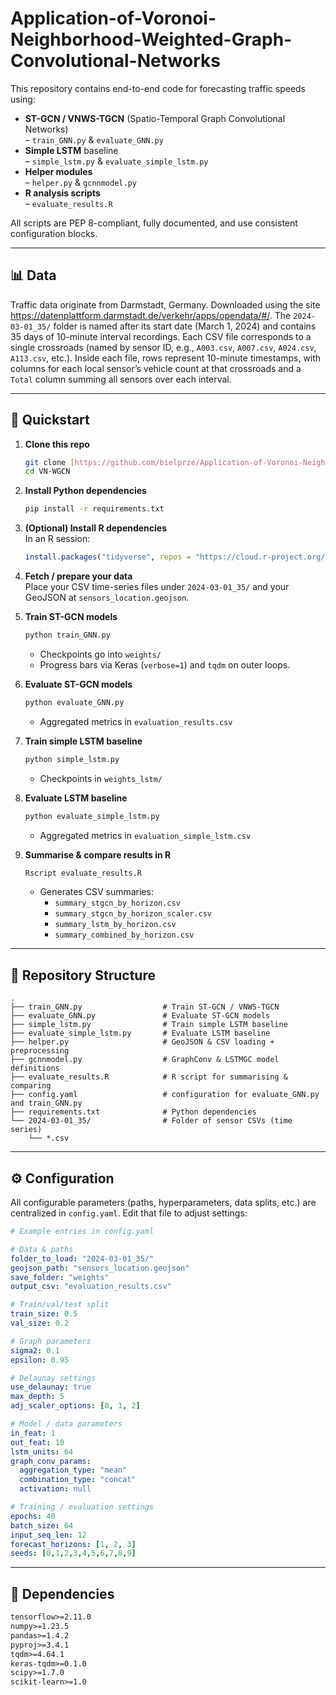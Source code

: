 # Application-of-Voronoi-Neighborhood-Weighted-Graph-Convolutional-Networks

This repository contains end-to-end code for forecasting traffic speeds using:

- **ST-GCN / VNWS-TGCN** (Spatio-Temporal Graph Convolutional Networks)  
  – `train_GNN.py` & `evaluate_GNN.py`  
- **Simple LSTM** baseline  
  – `simple_lstm.py` & `evaluate_simple_lstm.py`  
- **Helper modules**  
  – `helper.py` & `gcnnmodel.py`  
- **R analysis scripts**  
  – `evaluate_results.R`  

All scripts are PEP 8-compliant, fully documented, and use consistent configuration blocks.

---

## 📊 Data

Traffic data originate from Darmstadt, Germany. Downloaded using the site https://datenplattform.darmstadt.de/verkehr/apps/opendata/#/. The `2024-03-01_35/` folder is named after its start date (March 1, 2024) and contains 35 days of 10-minute interval recordings. Each CSV file corresponds to a single crossroads (named by sensor ID, e.g., `A003.csv`, `A007.csv`, `A024.csv`, `A113.csv`, etc.). Inside each file, rows represent 10-minute timestamps, with columns for each local sensor’s vehicle count at that crossroads and a `Total` column summing all sensors over each interval.

---

## 🚀 Quickstart

1. **Clone this repo**  
   ```bash
   git clone [https://github.com/bielprze/Application-of-Voronoi-Neighborhood-Weighted-Graph-Convolutional-Networks.git](https://github.com/bielprze/VN-WGCN.git)
   cd VN-WGCN
   ```

2. **Install Python dependencies**  
   ```bash
   pip install -r requirements.txt
   ```

3. **(Optional) Install R dependencies**  
   In an R session:
   ```r
   install.packages("tidyverse", repos = "https://cloud.r-project.org/")
   ```

4. **Fetch / prepare your data**  
   Place your CSV time-series files under `2024-03-01_35/` and your GeoJSON at `sensors_location.geojson`.

5. **Train ST-GCN models**  
   ```bash
   python train_GNN.py
   ```
   - Checkpoints go into `weights/`  
   - Progress bars via Keras (`verbose=1`) and `tqdm` on outer loops.

6. **Evaluate ST-GCN models**  
   ```bash
   python evaluate_GNN.py
   ```
   - Aggregated metrics in `evaluation_results.csv`

7. **Train simple LSTM baseline**  
   ```bash
   python simple_lstm.py
   ```
   - Checkpoints in `weights_lstm/`

8. **Evaluate LSTM baseline**  
   ```bash
   python evaluate_simple_lstm.py
   ```
   - Aggregated metrics in `evaluation_simple_lstm.csv`

9. **Summarise & compare results in R**  
   ```bash
   Rscript evaluate_results.R
   ```
   - Generates CSV summaries:
     - `summary_stgcn_by_horizon.csv`  
     - `summary_stgcn_by_horizon_scaler.csv`  
     - `summary_lstm_by_horizon.csv`  
     - `summary_combined_by_horizon.csv`

---

## 📁 Repository Structure

```
.
├── train_GNN.py                  # Train ST-GCN / VNWS-TGCN
├── evaluate_GNN.py               # Evaluate ST-GCN models
├── simple_lstm.py                # Train simple LSTM baseline
├── evaluate_simple_lstm.py       # Evaluate LSTM baseline
├── helper.py                     # GeoJSON & CSV loading + preprocessing
├── gcnnmodel.py                  # GraphConv & LSTMGC model definitions
├── evaluate_results.R            # R script for summarising & comparing
├── config.yaml                   # configuration for evaluate_GNN.py and train_GNN.py
├── requirements.txt              # Python dependencies
└── 2024-03-01_35/                # Folder of sensor CSVs (time series)
    └── *.csv
```

---

## ⚙️ Configuration

All configurable parameters (paths, hyperparameters, data splits, etc.) are centralized in `config.yaml`. Edit that file to adjust settings:

```yaml
# Example entries in config.yaml

# Data & paths
folder_to_load: "2024-03-01_35/"
geojson_path: "sensors_location.geojson"
save_folder: "weights"
output_csv: "evaluation_results.csv"

# Train/val/test split
train_size: 0.5
val_size: 0.2

# Graph parameters
sigma2: 0.1
epsilon: 0.95

# Delaunay settings
use_delaunay: true
max_depth: 5
adj_scaler_options: [0, 1, 2]

# Model / data parameters
in_feat: 1
out_feat: 10
lstm_units: 64
graph_conv_params:
  aggregation_type: "mean"
  combination_type: "concat"
  activation: null

# Training / evaluation settings
epochs: 40
batch_size: 64
input_seq_len: 12
forecast_horizons: [1, 2, 3]
seeds: [0,1,2,3,4,5,6,7,8,9]
```

---

## 🔧 Dependencies

```txt
tensorflow>=2.11.0
numpy>=1.23.5
pandas>=1.4.2
pyproj>=3.4.1
tqdm>=4.64.1
keras-tqdm>=0.1.0
scipy>=1.7.0
scikit-learn>=1.0
```
